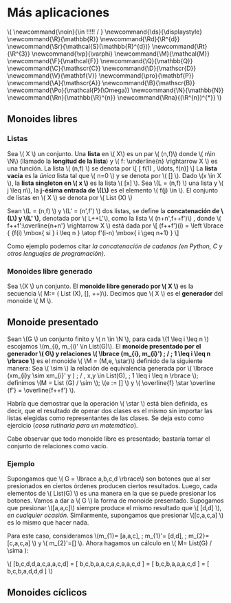 # Más aplicaciones

<script type="text/javascript" async src="https://cdnjs.cloudflare.com/ajax/libs/mathjax/2.7.1/MathJax.js?config=TeX-MML-AM_CHTML"> </script>

\\(
  \newcommand{\noin}{\in \!\!\!\!\! / }
  \newcommand{\ds}{\displaystyle}
  \newcommand{\R}{\mathbb{R}}
  \newcommand{\Rd}{\R^{d}}
  \newcommand{\Sr}{\mathcal{S}(\mathbb{R}^{d})}
  \newcommand{\Rt}{\R^{3}}
  \newcommand{\vp}{\varphi}
  \newcommand{\M}{\mathcal{M}}
  \newcommand{\F}{\mathcal{F}}
  \newcommand{\Q}{\mathbb{Q}}
  \newcommand{\C}{\mathscr{C}}
  \newcommand{\D}{\mathscr{D}}
  \newcommand{\V}{\mathbf{V}}
  \newcommand{\pro}{\mathbf{P}}
  \newcommand{\A}{\mathscr{A}}
  \newcommand{\B}{\mathscr{B}}
  \newcommand{\Po}{\mathcal{P}(\Omega)}
  \newcommand{\N}{\mathbb{N}}
  \newcommand{\Rn}{\mathbb{\R}^{n}}
  \newcommand{\Rna}{(\R^{n})^{*}}
\\)

## Monoides libres

### Listas

Sea \\( X \\) un conjunto. Una **lista** en \\( X\\) es un par \\( (n,f)\\) donde \\( n\in \N\\) (llamado la **longitud de la lista**) y \\( f: \underline{n} \rightarrow X \\) es una función. La lista \\( (n,f) \\) se denota por \\[ [ f(1) , \ldots, f(n)] \\]
La **lista vacía** es la *única* lista tal que \\( n=0 \\) y se denota por \\( [] \\). Dado \\(x  \in X \\), la **lista singleton en \\( x \\)** es la lista \\( [x] \\). Sea \\(L = (n,f) \\) una lista y \\( j \leq n\\), la **j-ésima entrada de \\(L\\)** es el elemento \\( f(j) \in \\). El conjunto de listas en \\( X \\) se denota por \\( List (X) \\)

Sean \\(L = (n,f) \\) y \\(L' = (n',f') \\) dos listas, se define la **concatenación de \\(L\\) y \\(L' \\)**, denotada por \\( L++L'\\), como la lista \\( (n+n',f++f')\\) , donde \\( f++f':\overline{n+n'} \rightarrow X \\) está dada por \\[ (f++f')(i) = \left \lbrace  { {f(i) \mbox{   si } i \leq n } \atop f'(i-n) \mbox{   i \geq n+1}  }  \\]

Como ejemplo podemos citar *la concatenación de cadenas (en Python, C y otros lenguajes de programación)*.


### Monoides libre generado

Sea \\(X \\) un conjunto. El **monoide libre generado por \\( X \\)** es la secuencia \\( M:= ( List (X), [], ++)\\). Decimos que \\( X \\) es el **generador** del monoide \\( M \\).



## Monoide presentado
Sean \\(G \\) un conjunto finito y \\( n \in \N \\), para cada \\(1 \leq  i \leq n \\) escojamos \\(m_{i}, m_{i}' \in List(G)\\). El **monoide presentado por el generador \\( G\\) y relaciones \\( \lbrace (m_{i}, m_{i}') \; / \; 1 \leq i \leq n  \rbrace \\)** es el monoide \\( \M = (M,e, \star)\\) definido de la siguiente manera: Sea \\( \sim \\) la relación de equivalencia generada por \\( \lbrace (xm_{i}y \sim xm_{i}' y ) \; / \, x,y \in List(G), \; 1 \leq i \leq n \rbrace \\); definimos \\(M = List (G) / \sim \\); \\(e := [] \\) y \\( \overline{f}  \star \overline {f'} = \overline{f++f'}  \\).

Habría que demostrar que la operación \\( \star \\) está bien definida, es decir, que el resultado de operar dos clases es el mismo sin importar las listas elegidas como representantes de las clases. Se deja esto como ejercicio (*cosa rutinaria para un matemático*).

Cabe observar que todo monoide libre es presentado; bastaría tomar el conjunto de relaciones como vacío.

### Ejemplo

Supongamos que \\( G = \lbrace a,b,c,d \rbrace\\) son botones que al ser presionados en ciertos órdenes producen ciertos resultados. Luego, cada elementos de \\( List(G) \\) es una manera en la que se puede presionar los botones. Vamos a dar a \\(  G \\) la forma de monoide presentado. Supogamos que presionar \\([a,a,c]\\) siempre produce el mismo resultado que \\( [d,d] \\), *en cualquier ocasión*. Similarmente, supongamos que presionar \\([c,a,c,a] \\) es lo mismo que hacer nada.

Para este caso, consideramos \\(m_{1}= [a,a,c], \; m_{1}'= [d,d], \; m_{2}= [c,a,c,a] \\) y \\( m_{2}'=[] \\). Ahora hagamos un cálculo en \\( M= List(G) / \sima  \):

\\(  [b,c,d,d,a,c,a,a,c,d] = [ b,c,b,a,a,c,a,c,a,a,c,d ] = [ b,c,b,a,a,a,c,d ] = [ b,c,b,a,d,d,d ] \\)



## Monoides cíclicos

